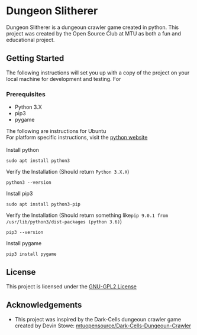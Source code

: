 # Dungeon Slitherer
Dungeon Slitherer is a dungeoun crawler game created in python. This project was created by the Open Source Club at MTU as both a fun and educational project. 

## Getting Started
The following instructions will set you up with a copy of the project on your local machine for development and testing.
For

### Prerequisites
- Python 3.X 
- pip3
- pygame

The following are instructions for Ubuntu
<br/>
For platform specific instructions, visit the [python website](https://www.python.org/downloads/)
<br/><br/>
Install python 
```
sudo apt install python3
```
Verify the Installation (Should return ```Python 3.X.X```)
```
python3 --version
```
Install pip3
```
sudo apt install python3-pip
```
Verify the Installation (Should return something like```pip 9.0.1 from /usr/lib/python3/dist-packages (python 3.6)```)
```
pip3 --version
```
Install pygame
```
pip3 install pygame
```

## License 
This project is licensed under the [GNU-GPL2 License](LICENSE)

## Acknowledgements
- This project was inspired by the Dark-Cells dungeoun crawler game created by Devin Stowe: [mtuopensource/Dark-Cells-Dungeoun-Crawler](https://github.com/mtuopensource/Dark-Cells-Dungeon-Crawler "Dark-Cells")

